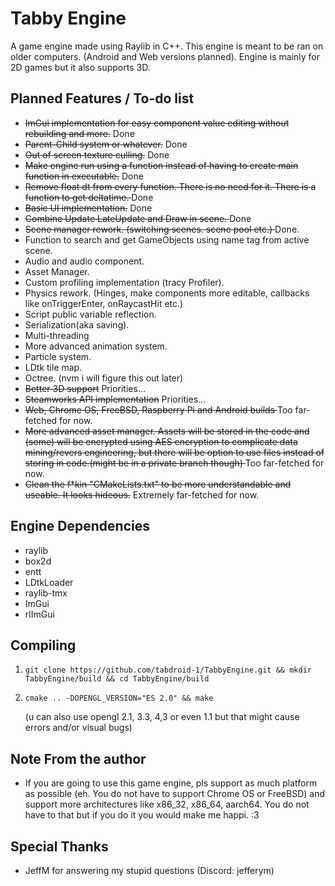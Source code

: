 Tabby Engine
=============================

A game engine made using Raylib in C++.
This engine is meant to be ran on older computers. (Android and Web versions planned).
Engine is mainly for 2D games but it also supports 3D.

Planned Features / To-do list
-----------------------------

- <s>ImGui implementation for easy component value editing without rebuilding and more.</s> Done
- <s>Parent-Child system or whatever.</s> Done
- <s>Out of screen texture culling.</s> Done
- <s>Make engine run using a function instead of having to create main function in executable.</s> Done
- <s>Remove float dt from every function. There is no need for it. There is a function to get deltatime. </s> Done
- <s>Basic UI implementation.</s> Done
- <s>Combine Update LateUpdate and Draw in scene. </s> Done
- <s>Scene manager rework. (switching scenes. scene pool etc.) </s> Done. 
- Function to search and get GameObjects using name tag from active scene.
- Audio and audio component.
- Asset Manager. 
- Custom profiling implementation (tracy Profiler).
- Physics rework. (Hinges, make components more editable, callbacks like onTriggerEnter, onRaycastHit etc.)
- Script public variable reflection.
- Serialization(aka saving).
- Multi-threading
- More advanced animation system.
- Particle system.
- LDtk tile map.
- Octree. (nvm i will figure this out later)
- <s>Better 3D support</s> Priorities...
- <s>Steamworks API implementation</s> Priorities...
- <s>Web, Chrome OS, FreeBSD, Raspberry Pi and Android builds </s> Too far-fetched for now.
- <s>More advanced asset manager. Assets will be stored in the code and (some) will be encrypted using AES encryption to complicate data mining/revers engineering, but there will be option to use files instead of storing in code.(might be in a private branch though) </s> Too far-fetched for now.
- <s>Clean the f*kin "CMakeLists.txt" to be more understandable and useable. It looks hideous.</s> Extremely far-fetched for now.

Engine Dependencies
-------------------

- raylib
- box2d
- entt
- LDtkLoader
- raylib-tmx
- ImGui
- rlImGui

Compiling
---------

 1. ```shell
    git clone https://github.com/tabdroid-1/TabbyEngine.git && mkdir TabbyEngine/build && cd TabbyEngine/build
    ```

 2. ```shell
    cmake .. -DOPENGL_VERSION="ES 2.0" && make
    ```

    (u can also use opengl 2.1, 3.3, 4,3 or even 1.1 but that might cause errors and/or visual bugs)

Note From the author
 --------------------

- If you are going to use this game engine, pls support as much platform as possible (eh. You do not have to support Chrome OS or FreeBSD) and support more architectures like x86_32, x86_64, aarch64. You do not have to that but if you do it you would make me happi. :3

Special Thanks
 --------------

- JeffM for answering my stupid questions (Discord: jefferym)
